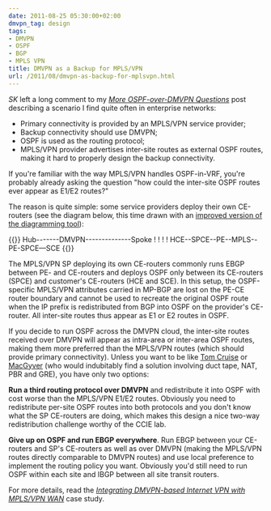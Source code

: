 ```yaml
---
date: 2011-08-25 05:30:00+02:00
dmvpn_tag: design
tags:
- DMVPN
- OSPF
- BGP
- MPLS VPN
title: DMVPN as a Backup for MPLS/VPN
url: /2011/08/dmvpn-as-backup-for-mplsvpn.html
---
```

*SK* left a long comment to my [*More OSPF-over-DMVPN Questions*](https://blog.ipspace.net/2011/08/more-ospf-over-dmvpn-questions.html) post describing a scenario I find quite often in enterprise networks:

-   Primary connectivity is provided by an MPLS/VPN service provider;
-   Backup connectivity should use DMVPN;
-   OSPF is used as the routing protocol;
-   MPLS/VPN provider advertises inter-site routes as external OSPF routes, making it hard to properly design the backup connectivity.

If you're familiar with the way MPLS/VPN handles OSPF-in-VRF, you're probably already asking the question "how could the inter-site OSPF routes ever appear as E1/E2 routes?"
<!--more-->
The reason is quite simple: some service providers deploy their own CE-routers (see the diagram below, this time drawn with an [improved version of the diagramming tool](http://notepad-plus-plus.org/)):

{{<ascii>}}
Hub-------DMVPN--------------Spoke
 !                             !
 !                             !
HCE--SPCE--PE--MPLS--PE-SPCE—SCE
{{</ascii>}}

The MPLS/VPN SP deploying its own CE-routers commonly runs EBGP between PE- and CE-routers and deploys OSPF only between its CE-routers (SPCE) and customer's CE-routers (HCE and SCE). In this setup, the OSPF-specific MPLS/VPN attributes carried in MP-BGP are lost on the PE-CE router boundary and cannot be used to recreate the original OSPF route when the IP prefix is redistributed from BGP into OSPF on the provider's CE-router. All inter-site routes thus appear as E1 or E2 routes in OSPF.

If you decide to run OSPF across the DMVPN cloud, the inter-site routes received over DMVPN will appear as intra-area or inter-area OSPF routes, making them more preferred than the MPLS/VPN routes (which should provide primary connectivity). Unless you want to be like [Tom Cruise](http://en.wikipedia.org/wiki/Mission:_Impossible_(film)) or [MacGyver](http://en.wikipedia.org/wiki/MacGyver) (who would indubitably find a solution involving duct tape, NAT, PBR and GRE), you have only two options:

**Run a third routing protocol over DMVPN** and redistribute it into OSPF with cost worse than the MPLS/VPN E1/E2 routes. Obviously you need to redistribute per-site OSPF routes into both protocols and you don't know what the SP CE-routers are doing, which makes this design a nice two-way redistribution challenge worthy of the CCIE lab.

**Give up on OSPF and run EBGP everywhere**. Run EBGP between your CE-routers and SP's CE-routers as well as over DMVPN (making the MPLS/VPN routes directly comparable to DMVPN routes) and use local preference to implement the routing policy you want. Obviously you'd still need to run OSPF within each site and IBGP between all site transit routers.

For more details, read the _[Integrating DMVPN-based Internet VPN with MPLS/VPN WAN](https://www.ipspace.net/Integrating_Internet_VPN_with_MPLS_VPN_WAN)_ case study.
